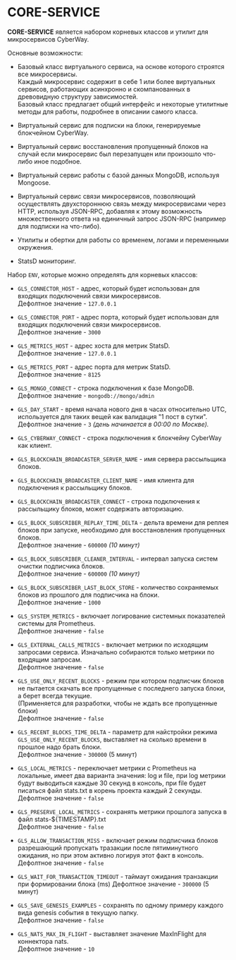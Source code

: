 # CORE-SERVICE

**CORE-SERVICE** является набором корневых классов и утилит для микросервисов CyberWay.

Основные возможности:

-   Базовый класс виртуального сервиса, на основе которого строятся все микросервисы.  
    Каждый микросервис содержит в себе 1 или более виртуальных сервисов, работающих асинхронно и скомпанованных в древовидную структуру зависимостей.  
    Базовый класс предлагает общий интерфейс и некоторые утилитные методы для работы, подробнее в описании самого класса.

-   Виртуальный сервис для подписки на блоки, генерируемые блокчейном CyberWay.

-   Виртуальный сервис восстановления пропущенный блоков на случай если микросервис был перезапущен или произошло что-либо иное подобное.

-   Виртуальный сервис работы с базой данных MongoDB, используя Mongoose.

-   Виртуальный сервис связи микросервисов, позволяющий осуществлять двухстороннюю связь между микросервисами через HTTP, используя JSON-RPC, добавляя к этому возможность множественного ответа на единичный запрос JSON-RPC (например для подписки на что-либо).

-   Утилиты и обертки для работы со временем, логами и переменными окружения.

-   StatsD мониторинг.

Набор `ENV`, которые можно определять для корневых классов:

-   `GLS_CONNECTOR_HOST` - адрес, который будет использован для входящих подключений связи микросервисов.  
    Дефолтное значение - `127.0.0.1`

-   `GLS_CONNECTOR_PORT` - адрес порта, который будет использован для входящих подключений связи микросервисов.  
    Дефолтное значение - `3000`

-   `GLS_METRICS_HOST` - адрес хоста для метрик StatsD.  
    Дефолтное значение - `127.0.0.1`

-   `GLS_METRICS_PORT` - адрес порта для метрик StatsD.  
    Дефолтное значение - `8125`

-   `GLS_MONGO_CONNECT` - строка подключения к базе MongoDB.  
    Дефолтное значение - `mongodb://mongo/admin`

-   `GLS_DAY_START` - время начала нового дня в часах относительно UTC, используется для таких вещей как валидация "1 пост в сутки".  
    Дефолтное значение - `3` _(день начинается в 00:00 по Москве)._

-   `GLS_CYBERWAY_CONNECT` - строка подключения к блокчейну CyberWay как клиент.

-   `GLS_BLOCKCHAIN_BROADCASTER_SERVER_NAME` - имя сервера рассыльщика блоков.

-   `GLS_BLOCKCHAIN_BROADCASTER_CLIENT_NAME` - имя клиента для подключения к рассыльщику блоков.

-   `GLS_BLOCKCHAIN_BROADCASTER_CONNECT` - строка подключения к рассыльщику блоков, может содержать авторизацию.

-   `GLS_BLOCK_SUBSCRIBER_REPLAY_TIME_DELTA` - дельта времени для реплея блоков при запуске, необходимо для восстановления пропущенных блоков.  
    Дефолтное значение - `600000` _(10 минут)_

-   `GLS_BLOCK_SUBSCRIBER_CLEANER_INTERVAL` - интервал запуска систем очистки подписчика блоков.  
    Дефолтное значение - `600000` _(10 минут)_

-   `GLS_BLOCK_SUBSCRIBER_LAST_BLOCK_STORE` - количество сохраняемых блоков из прошлого для подписчика на блоки.  
    Дефолтное значение - `1000`

-   `GLS_SYSTEM_METRICS` - включает логирование системных показателей системы для Prometheus.  
    Дефолтное значение - `false`

-   `GLS_EXTERNAL_CALLS_METRICS` - включает метрики по исходящим запросами сервиса. Изначально собираются только метрики по входящим запросам.  
    Дефолтное значение - `false`

-   `GLS_USE_ONLY_RECENT_BLOCKS` - режим при котором подписчик блоков не пытается скачать все пропущенные с последнего запуска блоки, а берет всегда текущие.  
    (Применяется для разработки, чтобы не ждать все пропущенные блоки)  
    Дефолтное значение - `false`

-   `GLS_RECENT_BLOCKS_TIME_DELTA` - параметр для найстройки режима `GLS_USE_ONLY_RECENT_BLOCKS`, выставляет на сколько времени в прошлое надо брать блоки.  
    Дефолтное значение - `300000` (5 минут)

-   `GLS_LOCAL_METRICS` - переключает метрики с Prometheus на локальные, имеет два варианта значения: log и file, при log метрики будут выводиться каждые 30 секунд в консоль, при file будет писаться файл stats.txt в корень проекта каждый 2 секунды.  
    Дефолтное значение - `false`

-   `GLS_PRESERVE_LOCAL_METRICS` - сохранять метрики прошлога запуска в файл stats-\${TIMESTAMP}.txt  
    Дефолтное значение - `false`

-   `GLS_ALLOW_TRANSACTION_MISS` - включает режим подписчика блоков разрешающий пропускать тразакции после пятиминутного ожидания, но при этом активно логируя этот факт в консоль.  
    Дефолтное значение - `false`

-   `GLS_WAIT_FOR_TRANSACTION_TIMEOUT` - таймаут ожидания транзакции при формировании блока (ms)
    Дефолтное значение - `300000` (5 минут)

-   `GLS_SAVE_GENESIS_EXAMPLES` - сохранять по одному примеру каждого вида genesis события в текущую папку.  
    Дефолтное значение - `false`

-   `GLS_NATS_MAX_IN_FLIGHT` - выставляет значение MaxInFlight для коннектора nats.  
    Дефолтное значение - `10`
